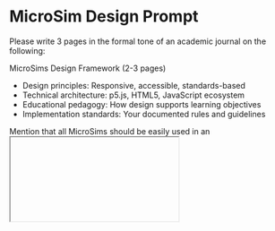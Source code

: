 # MicroSim Design Prompt

Please write 3 pages in the formal tone of an academic journal on the following:

MicroSims Design Framework (2-3 pages)
* Design principles: Responsive, accessible, standards-based
* Technical architecture: p5.js, HTML5, JavaScript ecosystem
* Educational pedagogy: How design supports learning objectives
* Implementation standards: Your documented rules and guidelines

Mention that all MicroSims should be easily used in an <iframe> as a single line of HTML
Mention that MicroSims are designed to be fixed-height but respond to changes in the width of the web container they are displayed in.
Mention that they should be tested on both wide and narrow screens including mobile devices.
Mention that for specific JavaScript libraries they can used specific rules files for consistent UI experience such the automatic centering of the title at the top of the canvas.
Mention that a JSON Schema file can be used to describe the metadata for a MicroSim for a search catalog.
Mention that consistent search is critical for supporting reusable components.
Mention that generative AI is very good at making small changes to a reference template, however generative AI struggles to build new MicroSims from scratch when there are many complex screen elements.
Mention that generative AI tools are not good at layout so that providing precise layout rules accelerates MicroSim generation.

MicroSims Design Framework: A Comprehensive Approach to Educational Interactive Simulations
Introduction
The Educational MicroSims Design Framework represents a systematic approach to creating lightweight, interactive educationa

